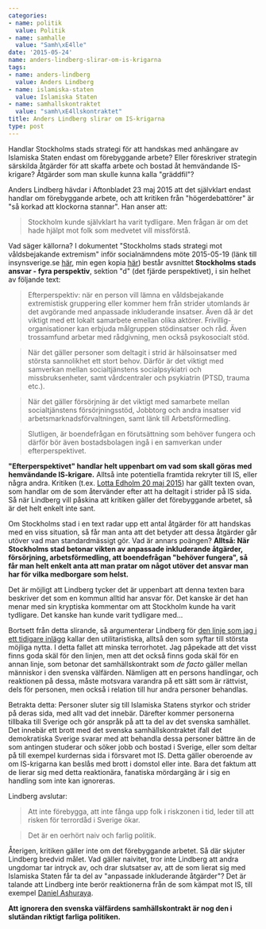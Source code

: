 ```yaml
---
categories:
- name: politik
  value: Politik
- name: samhalle
  value: "Samh\xE4lle"
date: '2015-05-24'
name: anders-lindberg-slirar-om-is-krigarna
tags:
- name: anders-lindberg
  value: Anders Lindberg
- name: islamiska-staten
  value: Islamiska Staten
- name: samhallskontraktet
  value: "samh\xE4llskontraktet"
title: Anders Lindberg slirar om IS-krigarna
type: post
---
```

Handlar Stockholms stads strategi för att handskas med anhängare av Islamiska Staten endast om förebyggande arbete? Eller föreskriver strategin särskilda åtgärder för att skaffa arbete och bostad åt hemvändande IS-krigare? Åtgärder som man skulle kunna kalla "gräddfil"?

Anders Lindberg hävdar i Aftonbladet 23 maj 2015 att det självklart endast handlar om förebyggande arbete, och att kritiken från "högerdebattörer" är "så korkad att klockorna stannar". Han anser att:

> Stockholm kunde självklart ha varit tydligare. Men frågan är om det hade hjälpt mot folk som medvetet vill missförstå.

Vad säger källorna? I dokumentet "Stockholms stads strategi mot våldsbejakande extremism" inför socialnämndens möte 2015-05-19 (länk till insynsverige.se [här](http://insynsverige.se/insynEx.aspx?nodeid=3534322), min egen kopia [här](/files/stockholms-stads-strategi-mot-valdsbejakande-extremism-14-bilaga.pdf)) består avsnittet **Stockholms stads ansvar - fyra perspektiv**, sektion "d" (det fjärde perspektivet), i sin helhet av följande text:

> Efterperspektiv: när en person vill lämna en våldsbejakande extremistisk gruppering eller kommer hem från strider utomlands är det avgörande med anpassade inkluderande insatser. Även då är det viktigt med ett lokalt samarbete emellan olika aktörer. Frivillig-organisationer kan erbjuda målgruppen stödinsatser och råd. Även trossamfund arbetar med rådgivning, men också psykosocialt stöd.

> När det gäller personer som deltagit i strid är hälsoinsatser med största sannolikhet ett stort behov. Därför är det viktigt med samverkan mellan socialtjänstens socialpsykiatri och missbruksenheter, samt vårdcentraler och psykiatrin (PTSD, trauma etc.).

> När det gäller försörjning är det viktigt med samarbete mellan socialtjänstens försörjningsstöd, Jobbtorg och andra insatser vid arbetsmarknadsförvaltningen, samt länk till Arbetsförmedling.

> Slutligen, är boendefrågan en förutsättning som behöver fungera och därför bör även bostadsbolagen ingå i en samverkan under efterperspektivet.

**"Efterperspektivet" handlar helt uppenbart om vad som skall göras med hemvändande IS-krigare.** Alltså inte potentiella framtida rekryter till IS, eller några andra. Kritiken (t.ex. [Lotta Edholm 20 maj 2015](http://www.aftonbladet.se/debatt/article20822939.ab)) har gällt texten ovan, som handlar om de som återvänder efter att ha deltagit i strider på IS sida. Så när Lindberg vill påskina att kritiken gäller det förebyggande arbetet, så är det helt enkelt inte sant.

Om Stockholms stad i en text radar upp ett antal åtgärder för att handskas med en viss situation, så får man anta att det betyder att dessa åtgärder går utöver vad man standardmässigt gör. Vad är annars poängen? **Alltså: När Stockholms stad betonar vikten av anpassade inkluderande åtgärder, försörjning, arbetsförmedling, att boendefrågan "behöver fungera", så får man helt enkelt anta att man pratar om något utöver det ansvar man har för vilka medborgare som helst.**

Det är möjligt att Lindberg tycker det är uppenbart att denna texten bara beskriver det som en kommun alltid har ansvar för. Det kanske är det han menar med sin kryptiska kommentar om att Stockholm kunde ha varit tydligare. Det kanske han kunde varit tydligare med...

Bortsett från detta slirande, så argumenterar Lindberg för [den linje som jag i ett tidigare inlägg](/2015/05/22/is-krigarna-och-samhallskontraktet/) kallar den utilitaristiska, alltså den som syftar till största möjliga nytta. I detta fallet att minska terrorhotet. Jag påpekade att det visst finns goda skäl för den linjen, men att det också finns goda skäl för en annan linje, som betonar det samhällskontrakt som *de facto* gäller mellan människor i den svenska välfärden. Nämligen att en persons handlingar, och reaktionen på dessa, måste motsvara varandra på ett sätt som är rättvist, dels för personen, men också i relation till hur andra personer behandlas.

Betrakta detta: Personer sluter sig till Islamiska Statens styrkor och strider på deras sida, med allt vad det innebär. Därefter kommer personerna tillbaka till Sverige och gör anspråk på att ta del av det svenska samhället. Det innebär ett brott med det svenska samhällskontraktet ifall det demokratiska Sverige svarar med att behandla dessa personer bättre än de som antingen studerar och söker jobb och bostad i Sverige, eller som deltar på till exempel kurdernas sida i försvaret mot IS. Detta gäller oberoende av om IS-krigarna kan beslås med brott i domstol eller inte. Bara det faktum att de lierar sig med detta reaktionära, fanatiska mördargäng är i sig en handling som inte kan ignoreras.

Lindberg avslutar:

> Att inte förebygga, att inte fånga upp folk i riskzonen i tid, leder till att risken för terrordåd i Sverige ökar.

> Det är en oerhört naiv och farlig politik.

Återigen, kritiken gäller inte om det förebyggande arbetet. Så där skjuter Lindberg bredvid målet. Vad gäller naivitet, tror inte Lindberg att andra ungdomar tar intryck av, och drar slutsatser av, att de som lierat sig med Islamiska Staten får ta del av "anpassade inkluderande åtgärder"? Det är talande att Lindberg inte berör reaktionerna från de som kämpat mot IS, till exempel [Daniel Ashuraya](http://www.svt.se/nyheter/regionalt/stockholm/daniel-stred-mot-is-fick-inget-stod).

**Att ignorera den svenska välfärdens samhällskontrakt är nog den i slutändan riktigt farliga politiken.**

